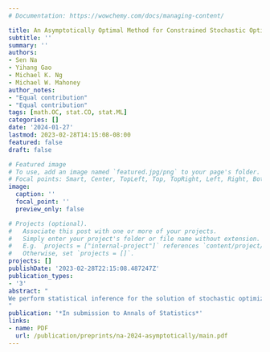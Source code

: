 ```yaml
---
# Documentation: https://wowchemy.com/docs/managing-content/

title: An Asymptotically Optimal Method for Constrained Stochastic Optimization
subtitle: ''
summary: ''
authors:
- Sen Na
- Yihang Gao
- Michael K. Ng
- Michael W. Mahoney
author_notes:
- "Equal contribution"
- "Equal contribution"
tags: [math.OC, stat.CO, stat.ML]
categories: []
date: '2024-01-27'
lastmod: 2023-02-28T14:15:08-08:00
featured: false
draft: false

# Featured image
# To use, add an image named `featured.jpg/png` to your page's folder.
# Focal points: Smart, Center, TopLeft, Top, TopRight, Left, Right, BottomLeft, Bottom, BottomRight.
image:
  caption: ''
  focal_point: ''
  preview_only: false

# Projects (optional).
#   Associate this post with one or more of your projects.
#   Simply enter your project's folder or file name without extension.
#   E.g. `projects = ["internal-project"]` references `content/project/deep-learning/index.md`.
#   Otherwise, set `projects = []`.
projects: []
publishDate: '2023-02-28T22:15:08.487247Z'
publication_types:
- '3'
abstract: "
We perform statistical inference for the solution of stochastic optimization problems with equality and box inequality constraints. The considered problems are prevalent in statistics and machine learning, encompassing constrained $M$-estimation, PDE-constrained problems, physics-inspired networks, and algorithmic fairness. We introduce a stochastic sequential quadratic programming method (StoSQP) to solve these problems, where we determine the search direction by performing a quadratic approximation of the objective with a linear approximation of the constraints. Despite having access to unbiased estimates of population gradients, a key challenge in constrained problems lies in dealing with the bias in the search direction. To address this challenge, we introduce a novel **gradient averaging technique to debias the direction step**, leading to Debiased-StoSQP. Our method achieves **global almost sure convergence** and exhibits **local asymptotic normality** with an optimal limiting covariance matrix in Hájek and Le Cam's sense. Additionally, a plug-in covariance matrix estimator is provided for practical inference purposes. To our knowledge, Debiased-StoSQP is the first **fully online** method to achieve **asymptotic minimax optimality** without relying on projection operators to the constraint set, which are incomputable for nonlinear problems. Through extensive experiments on benchmark nonlinear problems in the CUTEst test set, as well as on constrained generalized linear models and portfolio allocation problems, with both synthetic and real data, we demonstrate the superior performance of the method.
"
publication: '*In submission to Annals of Statistics*'
links:
- name: PDF
  url: /publication/preprints/na-2024-asymptotically/main.pdf
---
```


